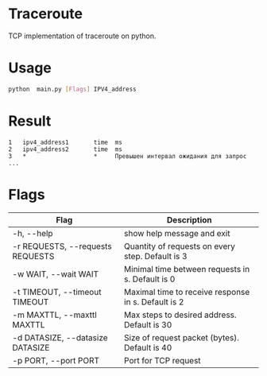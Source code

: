 # Traceroute
TCP implementation of traceroute on python.
# Usage

```sh
python  main.py [Flags] IPV4_address
```

# Result 
```
1   ipv4_address1     	time  ms  
2   ipv4_address2       time  ms  
3   *                   *     Превышен интервал ожидания для запрос 
...
```
# Flags
| Flag                             | Description                                         |
|----------------------------------|-----------------------------------------------------|
| -h, --help                       | show help message and exit                          |
| -r REQUESTS, --requests REQUESTS | Quantity of requests on every step. Default is 3    |
| -w WAIT, --wait WAIT             | Minimal time between requests in s. Default is 0    |
| -t TIMEOUT, --timeout TIMEOUT    | Maximal time to receive response in s. Default is 2 |
| -m MAXTTL, --maxttl MAXTTL       | Max steps to desired address. Default is 30         |
| -d DATASIZE, --datasize DATASIZE | Size of request packet (bytes). Default is 40       |
| -p PORT, --port PORT             | Port for TCP request                                |

